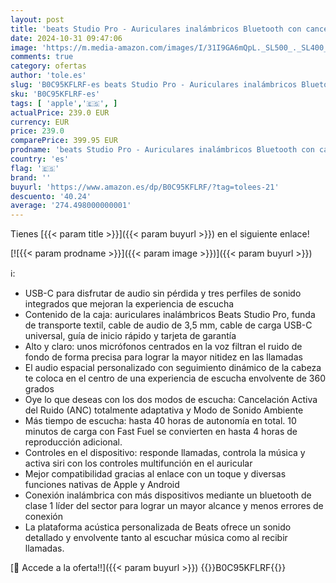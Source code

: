 ```yaml
---
layout: post
title: 'beats Studio Pro - Auriculares inalámbricos Bluetooth con cancelación de Ruido - Audio Espacial Personalizado  Sonido USB-C sin pérdida  compatibilidad con Apple y Android - Arena'
date: 2024-10-31 09:47:06
image: 'https://m.media-amazon.com/images/I/31I9GA6mQpL._SL500_._SL400_.jpg'
comments: true
category: ofertas
author: 'tole.es'
slug: 'B0C95KFLRF-es beats Studio Pro - Auriculares inalámbricos Bluetooth con...'
sku: 'B0C95KFLRF-es'
tags: [ 'apple','🇪🇸', ]
actualPrice: 239.0 EUR
currency: EUR
price: 239.0
comparePrice: 399.95 EUR
prodname: 'beats Studio Pro - Auriculares inalámbricos Bluetooth con cancelación de Ruido - Audio Espacial Personalizado  Sonido USB-C sin pérdida  compatibilidad con Apple y Android - Arena'
country: 'es'
flag: '🇪🇸'
brand: ''
buyurl: 'https://www.amazon.es/dp/B0C95KFLRF/?tag=tolees-21'
descuento: '40.24'
average: '274.498000000001'
---
```


Tienes [{{< param title >}}]({{< param buyurl >}}) en el siguiente enlace!

[![{{< param prodname >}}]({{< param image >}})]({{< param buyurl >}})

ℹ️:

- USB-C para disfrutar de audio sin pérdida y tres perfiles de sonido integrados que mejoran la experiencia de escucha
- Contenido de la caja: auriculares inalámbricos Beats Studio Pro, funda de transporte textil, cable de audio de 3,5 mm, cable de carga USB-C universal, guía de inicio rápido y tarjeta de garantía
- Alto y claro: unos micrófonos centrados en la voz filtran el ruido de fondo de forma precisa para lograr la mayor nitidez en las llamadas
- El audio espacial personalizado con seguimiento dinámico de la cabeza te coloca en el centro de una experiencia de escucha envolvente de 360 grados
- Oye lo que deseas con los dos modos de escucha: Cancelación Activa del Ruido (ANC) totalmente adaptativa y Modo de Sonido Ambiente
- Más tiempo de escucha: hasta 40 horas de autonomía en total. 10 minutos de carga con Fast Fuel se convierten en hasta 4 horas de reproducción adicional.
- Controles en el dispositivo: responde llamadas, controla la música y activa siri con los controles multifunción en el auricular
- Mejor compatibilidad gracias al enlace con un toque y diversas funciones nativas de Apple y Android
- Conexión inalámbrica con más dispositivos mediante un bluetooth de clase 1 líder del sector para lograr un mayor alcance y menos errores de conexión
- La plataforma acústica personalizada de Beats ofrece un sonido detallado y envolvente tanto al escuchar música como al recibir llamadas.

[🛒 Accede a la oferta!!]({{< param buyurl >}})
{{<world>}}B0C95KFLRF{{</world>}}
